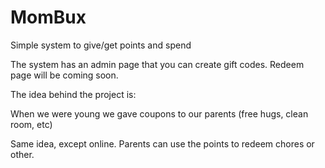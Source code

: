 MomBux
======

Simple system to give/get points and spend


The system has an admin page that you can create gift codes. Redeem page will be coming soon. 

The idea behind the project is:

When we were young we gave coupons to our parents (free hugs, clean room, etc)

Same idea, except online. Parents can use the points to redeem chores or other.
